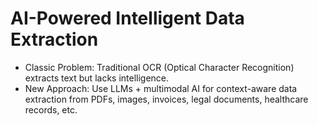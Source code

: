# AI-Powered Intelligent Data Extraction

* Classic Problem: Traditional OCR (Optical Character Recognition) extracts text but lacks intelligence.
* New Approach: Use LLMs + multimodal AI for context-aware data extraction from PDFs, images, invoices, legal documents, healthcare records, etc.
